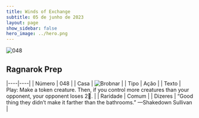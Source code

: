 ```yaml
---
title: Winds of Exchange
subtitle: 05 de junho de 2023
layout: page
show_sidebar: false
hero_image: ../hero.png
---
```


![048](https://mastervault-storage-prod.s3.amazonaws.com/media/card_front/en/600_048_26bcb745431d_en.png)


## Ragnarok Prep

|----|----|
| Número | 048 |
| Casa | ![Brobnar](https://archonarcana.com/images/thumb/e/e0/Brobnar.png/22px-Brobnar.png "Brobnar") |
| Tipo | Ação |
| Texto | Play: Make a token creature. Then, if you control more creatures than your opponent, your opponent loses 2.  |
| Raridade | Comum |
| Dizeres | “Good thing they didn’t make it farther than the bathrooms.” —Shakedown Sullivan  |
